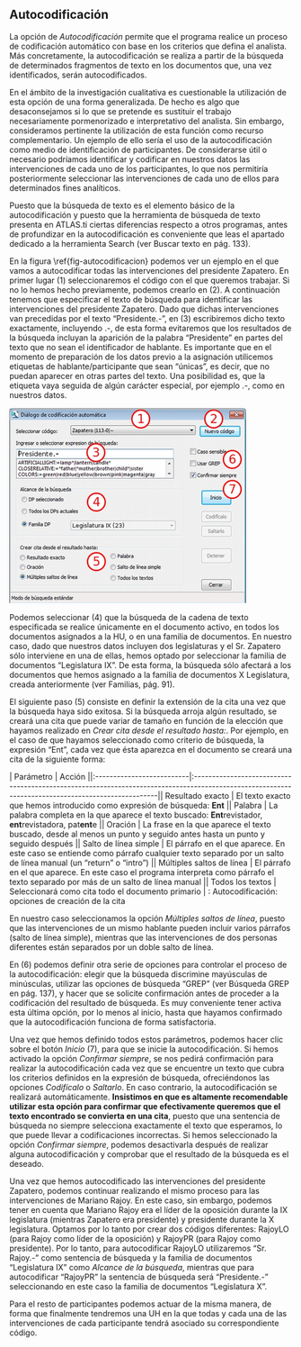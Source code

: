 ## Autocodificación

La opción de *Autocodificación* permite que el programa realice un proceso de codificación automático con base en los criterios que defina el analista. Más concretamente, la autocodificación se realiza a partir de la búsqueda de determinados fragmentos de texto en los documentos que, una vez identificados, serán autocodificados.

En el ámbito de la investigación cualitativa es cuestionable la utilización de esta opción de una forma generalizada. De hecho es algo que desaconsejamos si lo que se pretende es sustituir el trabajo necesariamente pormenorizado e interpretativo del analista. Sin embargo, consideramos pertinente la utilización de esta función como recurso complementario. Un ejemplo de ello sería el uso de la autocodificación como medio de identificación de participantes. De considerarse útil o necesario podríamos identificar y codificar en nuestros datos las intervenciones de cada uno de los participantes, lo que nos permitiría posteriormente seleccionar las intervenciones de cada uno de ellos para determinados fines analíticos.

Puesto que la búsqueda de texto es el elemento básico de la autocodificación y puesto que la herramienta de búsqueda de texto presenta en ATLAS.ti ciertas diferencias respecto a otros programas, antes de profundizar en la autocodificación es conveniente que leas el apartado dedicado a la herramienta Search (ver Buscar texto en pág. 133).

En la figura \ref{fig-autocodificacion} podemos ver un ejemplo en el que vamos a autocodificar todas las intervenciones del presidente Zapatero. En primer lugar (1) seleccionaremos el código con el que queremos trabajar. Si no lo hemos hecho previamente, podemos crearlo en (2). A continuación tenemos que especificar el texto de búsqueda para identificar las intervenciones del presidente Zapatero. Dado que dichas intervenciones van precedidas por el texto “Presidente.-”, en (3) escribiremos dicho texto exactamente, incluyendo .-, de esta forma evitaremos que los resultados de la búsqueda incluyan la aparición de la palabra “Presidente” en partes del texto que no sean el identificador de hablante. Es importante que en el momento de preparación de los datos previo a la asignación utilicemos etiquetas de hablante/participante que sean “únicas”, es decir, que no puedan aparecer en otras partes del texto. Una posibilidad es, que la etiqueta vaya seguida de algún carácter especial, por ejemplo .-, como en nuestros datos.

![Autocodificación\label{fig-autocodificacion}](images/image-064.png)

Podemos seleccionar (4) que la búsqueda de la cadena de texto especificada se realice únicamente en el documento activo, en todos los documentos asignados a la HU, o en una familia de documentos. En nuestro caso, dado que nuestros datos incluyen dos legislaturas y el Sr. Zapatero sólo interviene en una de ellas, hemos optado por seleccionar la familia de documentos “Legislatura IX”. De esta forma, la búsqueda sólo afectará a los documentos que hemos asignado a la familia de documentos X Legislatura, creada anteriormente (ver Familias, pág. 91).

El siguiente paso (5) consiste en definir la extensión de la cita una vez que la búsqueda haya sido exitosa. Si la búsqueda arroja algún resultado, se creará una cita que puede variar de tamaño en función de la elección que hayamos realizado en *Crear cita desde el resultado hasta:*. Por ejemplo, en el caso de que hayamos seleccionado como criterio de búsqueda, la expresión “Ent”, cada vez que ésta aparezca en el documento se creará una cita de la siguiente forma:

| Parámetro | Acción ||:--------------------------|:--------------------------------------------------------------------------------------------------------------------------------------------------|| Resultado exacto | El texto exacto que hemos introducido como expresión de búsqueda: **Ent** || Palabra | La palabra completa en la que aparece el texto buscado: **Ent**revistador, **ent**revistadora, pat**ent**e || Oración | La frase en la que aparece el texto buscado, desde al menos un punto y seguido antes hasta un punto y seguido después || Salto de línea simple | El párrafo en el que aparece. En este caso se entiende como párrafo cualquier texto separado por un salto de línea manual (un “return” o “intro”) || Múltiples saltos de línea | El párrafo en el que aparece. En este caso el programa interpreta como párrafo el texto separado por más de un salto de línea manual || Todos los textos | Seleccionará como cita todo el documento primario | : Autocodificación: opciones de creación de la cita

En nuestro caso seleccionamos la opción *Múltiples saltos de línea*, puesto que las intervenciones de un mismo hablante pueden incluir varios párrafos (salto de línea simple), mientras que las intervenciones de dos personas diferentes están separados por un doble salto de línea.

En (6) podemos definir otra serie de opciones para controlar el proceso de la autocodificación: elegir que la búsqueda discrimine mayúsculas de minúsculas, utilizar las opciones de búsqueda “GREP” (ver Búsqueda GREP en pág. 137), y hacer que se solicite confirmación antes de proceder a la codificación del resultado de búsqueda. Es muy conveniente tener activa esta última opción, por lo menos al inicio, hasta que hayamos confirmado que la autocodificación funciona de forma satisfactoria.

Una vez que hemos definido todos estos parámetros, podemos hacer clic sobre el botón *Inicio* (7), para que se inicie la autocodificación. Si hemos activado la opción *Confirmar siempre*, se nos pedirá confirmación para realizar la autocodificación cada vez que se encuentre un texto que cubra los criterios definidos en la expresión de búsqueda, ofreciéndonos las opciones *Codifícalo* o *Saltarlo*. En caso contrario, la autocodificación se realizará automáticamente. **Insistimos en que es altamente recomendable utilizar esta opción para confirmar que efectivamente queremos que el texto encontrado se convierta en una cita**, puesto que una sentencia de búsqueda no siempre selecciona exactamente el texto que esperamos, lo que puede llevar a codificaciones incorrectas. Si hemos seleccionado la opción *Confirmar siempre*, podemos desactivarla después de realizar alguna autocodificación y comprobar que el resultado de la búsqueda es el deseado.

Una vez que hemos autocodificado las intervenciones del presidente Zapatero, podemos continuar realizando el mismo proceso para las intervenciones de Mariano Rajoy. En este caso, sin embargo, podemos tener en cuenta que Mariano Rajoy era el líder de la oposición durante la IX legislatura (mientras Zapatero era presidente) y presidente durante la X legislatura. Optamos por lo tanto por crear dos códigos diferentes: RajoyLO (para Rajoy como líder de la oposición) y RajoyPR (para Rajoy como presidente). Por lo tanto, para autocodificar RajoyLO utilizaremos “Sr. Rajoy.-” como sentencia de búsqueda y la familia de documentos “Legislatura IX” como *Alcance de la búsqueda*, mientras que para autocodificar “RajoyPR” la sentencia de búsqueda será “Presidente.-” seleccionando en este caso la familia de documentos “Legislatura X”.

Para el resto de participantes podemos actuar de la misma manera, de forma que finalmente tendremos una UH en la que todas y cada una de las intervenciones de cada participante tendrá asociado su correspondiente código.
